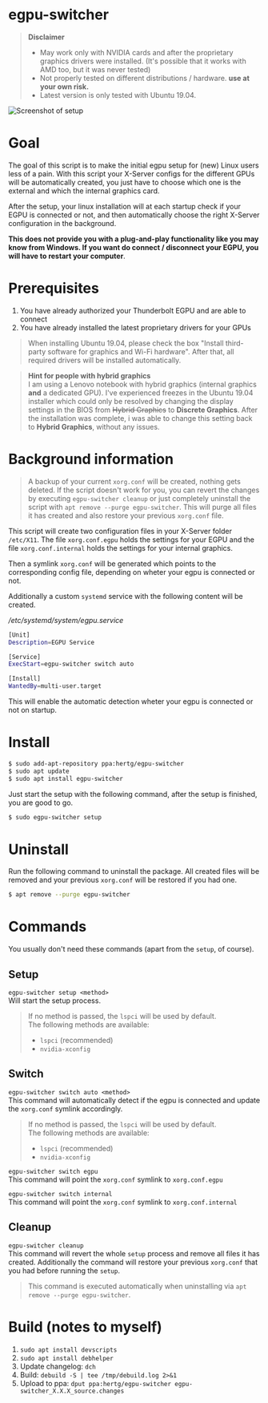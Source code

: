 # egpu-switcher

> **Disclaimer**
> - May work only with NVIDIA cards and after the proprietary graphics drivers were installed. (It's possible that it works with AMD too, but it was never tested)
> - Not properly tested on different distributions / hardware. **use at your own risk.**
> - Latest version is only tested with Ubuntu 19.04.

![Screenshot of setup](https://raw.githubusercontent.com/hertg/egpu-switcher/master/images/screenshot_setup.png)

# Goal
The goal of this script is to make the initial egpu setup for (new) Linux users less of a pain. With this script your X-Server configs for the different GPUs will be automatically created, you just have to choose which one is the external and which the internal graphics card.

After the setup, your linux installation will at each startup check if your EGPU is connected or not, and then automatically choose the right X-Server configuration in the background.

**This does not provide you with a plug-and-play functionality like you may know from Windows. If you want do connect / disconnect your EGPU, you will have to restart your computer**.

# Prerequisites
1. You have already authorized your Thunderbolt EGPU and are able to connect
1. You have already installed the latest proprietary drivers for your GPUs

> When installing Ubuntu 19.04, please check the box "Install third-party software for graphics and Wi-Fi hardware". After that, all required drivers will be installed automatically.

> **Hint for people with hybrid graphics**\
> I am using a Lenovo notebook with hybrid graphics (internal graphics **and** a dedicated GPU). I've experienced freezes in the Ubuntu 19.04 installer which could only be resolved by changing the display settings in the BIOS from ~~Hybrid Graphics~~ to **Discrete Graphics**. After the installation was complete, i was able to change this setting back to **Hybrid Graphics**, without any issues.

# Background information
> A backup of your current `xorg.conf` will be created, nothing gets deleted. If the script doesn't work for you, you can revert the changes by executing `egpu-switcher cleanup` or just completely uninstall the script with `apt remove --purge egpu-switcher`. This will purge all files it has created and also restore your previous `xorg.conf` file.

This script will create two configuration files in your X-Server folder `/etc/X11`.
The file `xorg.conf.egpu` holds the settings for your EGPU and the file `xorg.conf.internal` holds the settings for your internal graphics.

Then a symlink `xorg.conf` will be generated which points to the corresponding config file, depending on wheter your egpu is connected or not.

Additionally a custom `systemd` service with the following content will be created.

*/etc/systemd/system/egpu.service*
```bash
[Unit]
Description=EGPU Service

[Service]
ExecStart=egpu-switcher switch auto

[Install]
WantedBy=multi-user.target
```

This will enable the automatic detection wheter your egpu is connected or not on startup.

# Install
```bash
$ sudo add-apt-repository ppa:hertg/egpu-switcher
$ sudo apt update
$ sudo apt install egpu-switcher
```

Just start the setup with the following command, after the setup is finished, you are good to go.

```bash
$ sudo egpu-switcher setup
```

# Uninstall
Run the following command to uninstall the package. All created files will be removed and your previous `xorg.conf` will be restored if you had one.
```bash
$ apt remove --purge egpu-switcher
```

# Commands
You usually don't need these commands (apart from the `setup`, of course).

## Setup
`egpu-switcher setup <method>`\
Will start the setup process. 
> If no method is passed, the `lspci` will be used by default.\
> The following methods are available: 
> - `lspci` (recommended)
> - `nvidia-xconfig`

## Switch
`egpu-switcher switch auto <method>`\
This command will automatically detect if the egpu is connected and update the `xorg.conf` symlink accordingly.
> If no method is passed, the `lspci` will be used by default.\
> The following methods are available: 
> - `lspci` (recommended)
> - `nvidia-xconfig`

`egpu-switcher switch egpu`\
This command will point the `xorg.conf` symlink to `xorg.conf.egpu`

`egpu-switcher switch internal`\
This command will point the `xorg.conf` symlink to `xorg.conf.internal`

## Cleanup
`egpu-switcher cleanup`\
This command will revert the whole `setup` process and remove all files it has created.
Additionally the command will restore your previous `xorg.conf` that you had before running the `setup`.

> This command is executed automatically when uninstalling via `apt remove --purge egpu-switcher`.

# Build (notes to myself)
1. `sudo apt install devscripts`
1. `sudo apt install debhelper`
1. Update changelog: `dch`
1. Build: `debuild -S | tee /tmp/debuild.log 2>&1`
1. Upload to ppa: `dput ppa:hertg/egpu-switcher egpu-switcher_X.X.X_source.changes`
